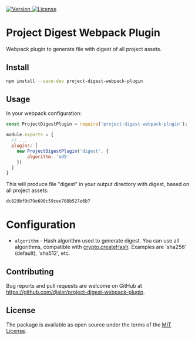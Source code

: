 <p>
  <a href="https://www.npmjs.com/package/project-digest-webpack-plugin">
      <img src="https://img.shields.io/npm/v/project-digest-webpack-plugin.svg" alt="Version">
    </a>
  <a href="https://www.npmjs.com/package/project-digest-webpack-plugin">
    <img src="https://img.shields.io/npm/l/project-digest-webpack-plugin.svg" alt="License">
  </a>
</p>

# Project Digest Webpack Plugin

Webpack plugin to generate file with digest of all project assets.

## Install

```bash
npm install --save-dev project-digest-webpack-plugin
```

## Usage

In your webpack configuration:

```javascript
const ProjectDigestPlugin = require('project-digest-webpack-plugin');

module.exports = {
  // ...
  plugins: [
    new ProjectDigestPlugin('digest', {
        algorithm: 'md5'
    })
  ]
}
```
This will produce file "digest" in your output directory with digest, based on all project assets:
```
dc829bf0d79e690c59cee708b527e6b7
```

# Configuration
- `algorithm` - Hash algorithm used to generate digest. You can use all algorithms, compatible with [crypto.createHash](https://nodejs.org/api/crypto.html#crypto_crypto_createhash_algorithm_options). 
Examples are 'sha256' (default), 'sha512', etc.

## Contributing

Bug reports and pull requests are welcome on GitHub at https://github.com/djaler/project-digest-webpack-plugin.

## License

The package is available as open source under the terms of the [MIT License](http://opensource.org/licenses/MIT).
